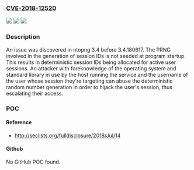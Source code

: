 ### [CVE-2018-12520](https://cve.mitre.org/cgi-bin/cvename.cgi?name=CVE-2018-12520)
![](https://img.shields.io/static/v1?label=Product&message=n%2Fa&color=blue)
![](https://img.shields.io/static/v1?label=Version&message=n%2Fa&color=blue)
![](https://img.shields.io/static/v1?label=Vulnerability&message=n%2Fa&color=brighgreen)

### Description

An issue was discovered in ntopng 3.4 before 3.4.180617. The PRNG involved in the generation of session IDs is not seeded at program startup. This results in deterministic session IDs being allocated for active user sessions. An attacker with foreknowledge of the operating system and standard library in use by the host running the service and the username of the user whose session they're targeting can abuse the deterministic random number generation in order to hijack the user's session, thus escalating their access.

### POC

#### Reference
- http://seclists.org/fulldisclosure/2018/Jul/14

#### Github
No GitHub POC found.

